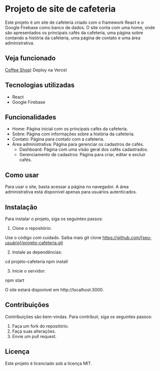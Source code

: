 # Projeto de site de cafeteria

Este projeto é um site de cafeteria criado com o framework React e o Google Firebase como banco de dados. O site conta com uma home, onde são apresentados os principais cafés da cafeteria, uma página sobre contando a história da cafeteria, uma página de contato e uma área administrativa.

## Veja funcionado
[Coffee Shop](https://coffee-shop-gules.vercel.app/))
Deploy na Vercel

## Tecnologias utilizadas

* React
* Google Firebase

## Funcionalidades

* Home: Página inicial com os principais cafés da cafeteria.
* Sobre: Página com informações sobre a história da cafeteria.
* Contato: Página para contato com a cafeteria.
* Área administrativa: Página para gerenciar os cadastros de cafés.
    * Dashboard: Página com uma visão geral dos cafés cadastrados.
    * Gerenciamento de cadastros: Página para criar, editar e excluir cafés.

## Como usar

Para usar o site, basta acessar a página no navegador. A área administrativa está disponível apenas para usuários autenticados.

## Instalação

Para instalar o projeto, siga os seguintes passos:

1. Clone o repositório:

Use o código com cuidado. Saiba mais
git clone https://github.com/[seu-usuário]/projeto-cafeteria.git


2. Instale as dependências:

cd projeto-cafeteria
npm install


3. Inicie o servidor:

npm start


O site estará disponível em http://localhost:3000.

## Contribuições

Contribuições são bem-vindas. Para contribuir, siga os seguintes passos:

1. Faça um fork do repositório.
2. Faça suas alterações.
3. Envie um pull request.

## Licença

Este projeto é licenciado sob a licença MIT.
